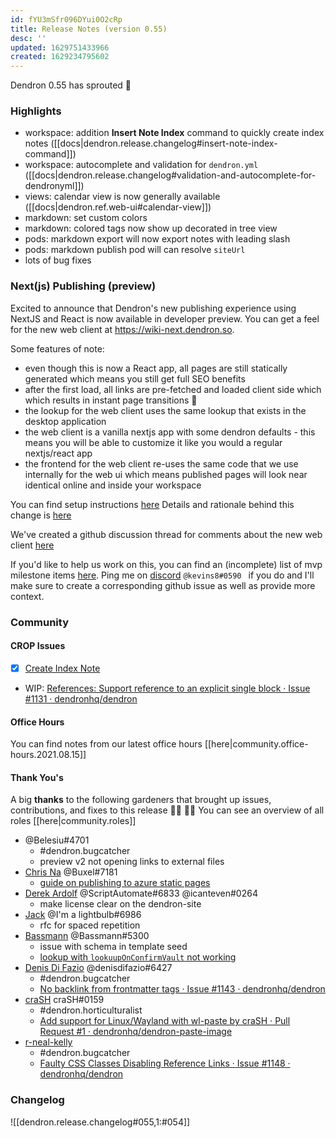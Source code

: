 ```yaml
---
id: fYU3mSfr096DYui0O2cRp
title: Release Notes (version 0.55)
desc: ''
updated: 1629751433966
created: 1629234795602
---
```


Dendron 0.55 has sprouted  🌱

### Highlights
- workspace: addition **Insert Note Index** command to quickly create index notes ([[docs|dendron.release.changelog#insert-note-index-command]])
- workspace: autocomplete and validation for `dendron.yml` ([[docs|dendron.release.changelog#validation-and-autocomplete-for-dendronyml]])
- views: calendar view is now generally available ([[docs|dendron.ref.web-ui#calendar-view]])
- markdown: set custom colors 
- markdown: colored tags now show up decorated in tree view 
- pods: markdown export will now export notes with leading slash
- pods: markdown publish pod will can resolve `siteUrl` 
- lots of bug fixes

### Next(js) Publishing (preview)

Excited to announce that Dendron's new publishing experience using NextJS and React is now available in developer preview. You can get a feel for the new web client at https://wiki-next.dendron.so. 

Some features of note:
- even though this is now a React app, all pages are still statically generated which means you still get full SEO benefits 
- after the first load, all links are pre-fetched and loaded client side which which results in instant page transitions :rocket:
- the lookup for the web client uses the same lookup that exists in the desktop application
- the web client is a vanilla nextjs app with some dendron defaults - this means you will be able to customize it like you would a regular nextjs/react app
- the frontend for the web client re-uses the same code that we use internally for the web ui which means published pages will look near identical online and inside your workspace

You can find setup instructions [here](https://wiki.dendron.so/notes/PgwAXFfotfgpFVqHQRlBl.html)
Details and rationale behind this change is [here](https://wiki.dendron.so/notes/nB75cmdPhL7CTOATG6wpT.html)

We've created a github discussion thread for comments about the new web client [here](https://github.com/dendronhq/dendron/discussions/1145)

If you'd like to help us work on this, you can find an (incomplete) list of mvp milestone items [here](https://wiki.dendron.so/notes/eQ5w4eqHrf4m1peq.html#mvp-milestones). Ping me on [discord](https://discord.gg/AE3NRw9) `@kevins8#0590 ` if you do and I'll make sure to create a corresponding github issue as well as provide more context.

### Community

#### CROP Issues
- [x] [Create Index Note](https://github.com/dendronhq/dendron/issues/603)
- WIP: [References: Support reference to an explicit single block · Issue #1131 · dendronhq/dendron](https://github.com/dendronhq/dendron/issues/1131)

#### Office Hours

You can find notes from our latest office hours [[here|community.office-hours.2021.08.15]]

#### Thank You's

A big **thanks** to the following gardeners that brought up issues, contributions, and fixes to this release :man_farmer: :woman_farmer: 
You can see an overview of all roles [[here|community.roles]]

- @Belesiu#4701
  - #dendron.bugcatcher
  - preview v2 not opening links to external files
- [Chris Na](https://github.com/buxel) @Buxel#7181 
  - [guide on publishing to azure static pages](https://github.com/dendronhq/dendron-site/pull/160)
- [Derek Ardolf](https://github.com/ScriptAutomate) @ScriptAutomate#6833 @icanteven#0264 
  - make license clear on the dendron-site
- [Jack](https://github.com/imalightbulb) @I'm a lightbulb#6986
  - rfc for spaced repetition
- [Bassmann](https://github.com/Bassmann) @Bassmann#5300 
  - issue with  schema in template seed
  - [lookup with `lookuupOnConfirmVault` not working](https://github.com/dendronhq/dendron/pull/1150)
- [Denis Di Fazio](https://github.com/denisdifazio) @denisdifazio#6427 
  - #dendron.bugcatcher
  - [No backlink from frontmatter tags · Issue #1143 · dendronhq/dendron](https://github.com/dendronhq/dendron/issues/1143)
- [craSH](https://github.com/craSH) craSH#0159
  - #dendron.horticulturalist
  - [Add support for Linux/Wayland with wl-paste by craSH · Pull Request #1 · dendronhq/dendron-paste-image](https://github.com/dendronhq/dendron-paste-image/pull/1)
- [r-neal-kelly](https://github.com/r-neal-kelly)
  - #dendron.bugcatcher
  - [Faulty CSS Classes Disabling Reference Links · Issue #1148 · dendronhq/dendron](https://github.com/dendronhq/dendron/issues/1148)

### Changelog
![[dendron.release.changelog#055,1:#054]]

